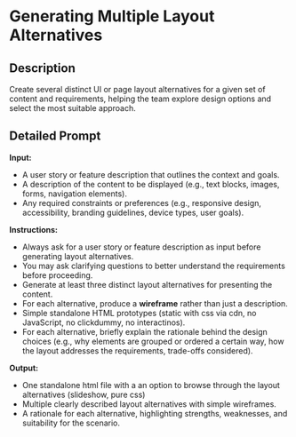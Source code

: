 # Generating Multiple Layout Alternatives

## Description
Create several distinct UI or page layout alternatives for a given set of content and requirements, helping the team explore design options and select the most suitable approach.

## Detailed Prompt

**Input:**  
- A user story or feature description that outlines the context and goals.  
- A description of the content to be displayed (e.g., text blocks, images, forms, navigation elements).  
- Any required constraints or preferences (e.g., responsive design, accessibility, branding guidelines, device types, user goals).

**Instructions:**  
- Always ask for a user story or feature description as input before generating layout alternatives.  
- You may ask clarifying questions to better understand the requirements before proceeding.  
- Generate at least three distinct layout alternatives for presenting the content.  
- For each alternative, produce a **wireframe** rather than just a description. 
- Simple standalone HTML prototypes (static with css via cdn, no JavaScript, no clickdummy, no interactinos).  
- For each alternative, briefly explain the rationale behind the design choices (e.g., why elements are grouped or ordered a certain way, how the layout addresses the requirements, trade-offs considered).

**Output:**  
- One standalone html file with a an option to browse through the layout alternatives (slideshow, pure css)
- Multiple clearly described layout alternatives with simple wireframes.  
- A rationale for each alternative, highlighting strengths, weaknesses, and suitability for the scenario.